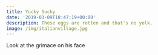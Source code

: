 ```yaml
---
title: Yucky Sucky
date: '2019-03-09T18:47:19+00:00'
description: These eggs are rotten and that's no yolk.
image: /img/italianvillage.jpg
---
```

Look at the grimace on his face
